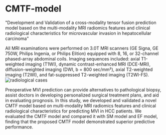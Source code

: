 # CMTF-model
"Development and Validation of a cross-modality tensor fusion prediction model based on the multi-modality MRI radiomics features and clinical radiological characteristics for microvascular invasion in hepatocellular carcinoma"

All MRI examinations were performed on 3.0T MRI scanners (GE Signa, GE 750W, Philips Ingenia, or Philips Elition) equipped with 8, 16, or 32-channel phased-array abdominal coils. Imaging sequences included: axial T1-weighted imaging (T1WI), dynamic contrast-enhanced MRI (DCE-MRI), diffusion-weighted imaging (DWI, b = 800 sec/mm²), axial T2-weighted imaging (T2WI), and fat-suppressed T2-weighted imaging (T2WI-FS). 
![radiological cases](https://github.com/user-attachments/assets/1bc3f18b-5b76-47bc-88a5-a33bcf6b0a6e)


Preoperative MVI prediction can provide alternatives to pathological biopsy, assist doctors in developing personalized surgical treatment plans, and aid in evaluating prognosis. In this study, we developed and validated a novel CMTF model based on multi-modality MRI radiomics features and clinical radiological characteristics for predicting MVI in HCC patients. We evaluated the CMTF model and compared it with SM model and EF model, finding that the proposed CMTF model demonstrated superior predictive performance. 
